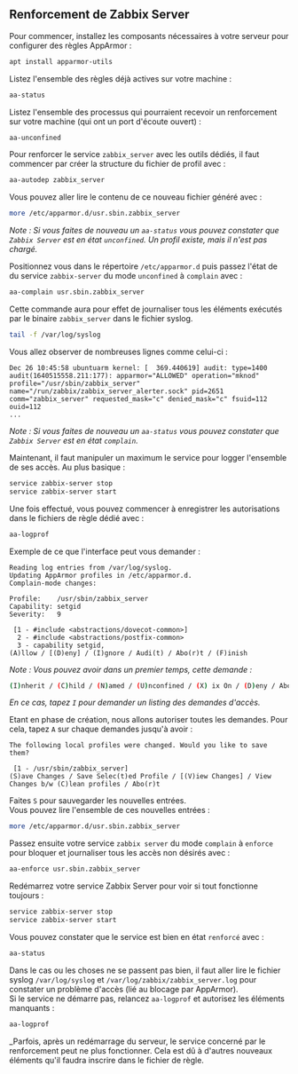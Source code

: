 ## Renforcement de Zabbix Server
Pour commencer, installez les composants nécessaires à votre serveur pour configurer des règles AppArmor :  
```bash
apt install apparmor-utils
```
Listez l'ensemble des règles déjà actives sur votre machine :
```bash
aa-status
```
Listez l'ensemble des processus qui pourraient recevoir un renforcement sur votre machine (qui ont un port d'écoute ouvert) :
```bash
aa-unconfined
```
Pour renforcer le service `zabbix_server` avec les outils dédiés, il faut commencer par créer la structure du fichier de profil avec :
```bash
aa-autodep zabbix_server
```
Vous pouvez aller lire le contenu de ce nouveau fichier généré avec :
```bash
more /etc/apparmor.d/usr.sbin.zabbix_server
```
_Note : Si vous faites de nouveau un `aa-status` vous pouvez constater que `Zabbix Server` est en état `unconfined`. Un profil existe, mais il n'est pas chargé._  

Positionnez vous dans le répertoire `/etc/apparmor.d` puis passez l'état de du service `zabbix-server` du mode `unconfined` à `complain` avec :
```bash
aa-complain usr.sbin.zabbix_server
```
Cette commande aura pour effet de journaliser tous les éléments exécutés par le binaire `zabbix_server` dans le fichier syslog.
```bash
tail -f /var/log/syslog
```
Vous allez observer de nombreuses lignes comme celui-ci :  
```log
Dec 26 10:45:58 ubuntuarm kernel: [  369.440619] audit: type=1400 audit(1640515558.211:177): apparmor="ALLOWED" operation="mknod" profile="/usr/sbin/zabbix_server" name="/run/zabbix/zabbix_server_alerter.sock" pid=2651 comm="zabbix_server" requested_mask="c" denied_mask="c" fsuid=112 ouid=112
...
```
_Note : Si vous faites de nouveau un `aa-status` vous pouvez constater que `Zabbix Server` est en état `complain`._  

Maintenant, il faut manipuler un maximum le service pour logger l'ensemble de ses accès. Au plus basique :
```bash
service zabbix-server stop
service zabbix-server start
```
Une fois effectué, vous pouvez commencer à enregistrer les autorisations dans le fichiers de règle dédié avec :
```bash
aa-logprof
```
Exemple de ce que l'interface peut vous demander :
```log
Reading log entries from /var/log/syslog.
Updating AppArmor profiles in /etc/apparmor.d.
Complain-mode changes:

Profile:    /usr/sbin/zabbix_server
Capability: setgid
Severity:   9

 [1 - #include <abstractions/dovecot-common>]
  2 - #include <abstractions/postfix-common> 
  3 - capability setgid, 
(A)llow / [(D)eny] / (I)gnore / Audi(t) / Abo(r)t / (F)inish
```
_Note : Vous pouvez avoir dans un premier temps, cette demande :_
```bash
(I)nherit / (C)hild / (N)amed / (U)nconfined / (X) ix On / (D)eny / Abo(r)t / (F)inish
```
_En ce cas, tapez `I` pour demander un listing des demandes d'accès._

Etant en phase de création, nous allons autoriser toutes les demandes. Pour cela, tapez `A` sur chaque demandes jusqu'à avoir :
```log
The following local profiles were changed. Would you like to save them?

 [1 - /usr/sbin/zabbix_server]
(S)ave Changes / Save Selec(t)ed Profile / [(V)iew Changes] / View Changes b/w (C)lean profiles / Abo(r)t
```
Faites `S` pour sauvegarder les nouvelles entrées.  
Vous pouvez lire l'ensemble de ces nouvelles entrées :
```bash
more /etc/apparmor.d/usr.sbin.zabbix_server
```
Passez ensuite votre service `zabbix server` du mode `complain` à `enforce` pour bloquer et journaliser tous les accès non désirés avec :
```bash
aa-enforce usr.sbin.zabbix_server
```
Redémarrez votre service Zabbix Server pour voir si tout fonctionne toujours :
```bash
service zabbix-server stop
service zabbix-server start
```
Vous pouvez constater que le service est bien en état `renforcé` avec :
```bash
aa-status
```
Dans le cas ou les choses ne se passent pas bien, il faut aller lire le fichier syslog `/var/log/syslog` et `/var/log/zabbix/zabbix_server.log` pour constater un problème d'accès (lié au blocage par AppArmor).  
Si le service ne démarre pas, relancez `aa-logprof` et autorisez les éléments manquants :
```bash
aa-logprof
```
_Parfois, après un redémarrage du serveur, le service concerné par le renforcement peut ne plus fonctionner. Cela est dû à d'autres nouveaux éléments qu'il faudra inscrire dans le fichier de règle. 

